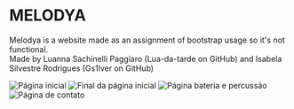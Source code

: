 # MELODYA
Melodya is a website made as an assignment of bootstrap usage so it's not functional.  
Made by Luanna Sachinelli Paggiaro (Lua-da-tarde on GitHub) and Isabela Silvestre Rodrigues (Gs1lver on GitHub)

![Página inicial](https://github.com/Lua-da-tarde/MELODYA/blob/main/readMe/melodya1.png)
![Final da página inicial](https://github.com/Lua-da-tarde/MELODYA/blob/main/readMe/melodya2.png)
![Página bateria e percussão](https://github.com/Lua-da-tarde/MELODYA/blob/main/readMe/melodya3.png)
![Página de contato](https://github.com/Lua-da-tarde/MELODYA/blob/main/readMe/melodya4.png)
